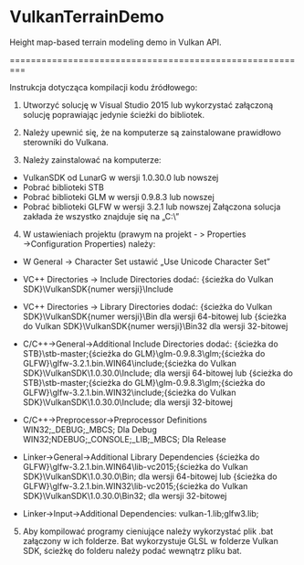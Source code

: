 # VulkanTerrainDemo
Height map-based terrain modeling demo in Vulkan API.

=========================================================

Instrukcja dotycząca kompilacji kodu źródłowego:

1. Utworzyć solucję w Visual Studio 2015 lub wykorzystać załączoną solucję poprawiając jedynie
ścieżki do bibliotek.

2. Należy upewnić się, że na komputerze są zainstalowane prawidłowo sterowniki do Vulkana.

3. Należy zainstalować na komputerze:
- VulkanSDK od LunarG w wersji 1.0.30.0 lub nowszej
- Pobrać biblioteki STB
- Pobrać biblioteki GLM w wersji 0.9.8.3 lub nowszej
- Pobrać biblioteki GLFW w wersji 3.2.1 lub nowszej
Załączona solucja zakłada że wszystko znajduje się na „C:\”

4. W ustawieniach projektu (prawym na projekt - > Properties →Configuration Properties) należy:

- W General -> Character Set ustawić „Use Unicode Character Set”

- VC++ Directories → Include Directories dodać:
{ścieżka do Vulkan SDK}\VulkanSDK\{numer wersji}\Include

- VC++ Directories → Library Directories dodać:
{ścieżka do Vulkan SDK}\VulkanSDK\{numer wersji}\Bin
dla wersji 64-bitowej lub
{ścieżka do Vulkan SDK}\VulkanSDK\{numer wersji}\Bin32
dla wersji 32-bitowej

- C/C++→General→Additional Include Directories dodać:
{ścieżka do STB}\stb-master;{ścieżka do GLM}\glm-0.9.8.3\glm;{ścieżka do GLFW}\glfw-3.2.1.bin.WIN64\include;{ścieżka do Vulkan SDK}\VulkanSDK\1.0.30.0\Include;
dla wersji 64-bitowej lub
{ścieżka do STB}\stb-master;{ścieżka do GLM}\glm-0.9.8.3\glm;{ścieżka do GLFW}\glfw-3.2.1.bin.WIN32\include;{ścieżka do Vulkan SDK}\VulkanSDK\1.0.30.0\Include;
dla wersji 32-bitowej

- C/C++→Preprocessor→Preprocessor Definitions
WIN32;_DEBUG;_MBCS;
Dla Debug
WIN32;NDEBUG;_CONSOLE;_LIB;_MBCS;
Dla Release

- Linker→General→Additional Library Dependencies
{ścieżka do GLFW}\glfw-3.2.1.bin.WIN64\lib-vc2015;{ścieżka do Vulkan SDK}\VulkanSDK\1.0.30.0\Bin;
dla wersji 64-bitowej lub
{ścieżka do GLFW}\glfw-3.2.1.bin.WIN32\lib-vc2015;{ścieżka do Vulkan SDK}\VulkanSDK\1.0.30.0\Bin32;
dla wersji 32-bitowej

- Linker→Input→Additional Dependencies:
vulkan-1.lib;glfw3.lib;

5. Aby kompilować programy cieniujące należy wykorzystać plik .bat załączony w ich folderze. Bat
wykorzystuje GLSL w folderze Vulkan SDK, ścieżkę do folderu należy podać wewnątrz pliku bat.

